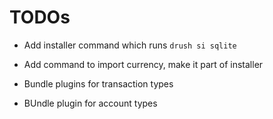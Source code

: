 # TODOs

* Add installer command which runs `drush si sqlite`
* Add command to import currency, make it part of installer


* Bundle plugins for transaction types
* BUndle plugin for account types
